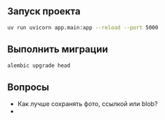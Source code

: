 ## Запуск проекта

```bash
uv run uvicorn app.main:app --reload --port 5000
```

## Выполнить миграции

```bash
alembic upgrade head
```

## Вопросы

- Как лучше сохранять фото, ссылкой или blob?
- 